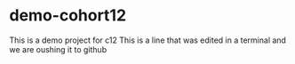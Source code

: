 # demo-cohort12
This is a demo project for c12
This is a line that was edited in a terminal and we are oushing it to github
